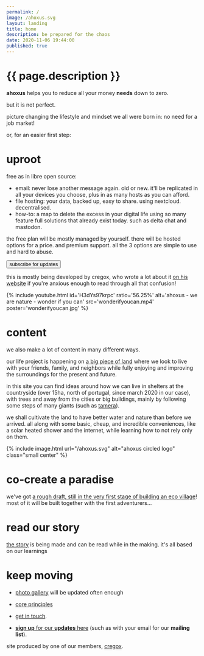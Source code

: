 ```yaml
---
permalink: /
image: /ahoxus.svg
layout: landing
title: home
description: be prepared for the chaos
date: 2020-11-06 19:44:00
published: true
---
```


# {{ page.description }}

**ahoxus** helps you to reduce all your money **needs** down to zero.

but it is not perfect.

picture changing the lifestyle and mindset we all were born in: no need for a job market!

or, for an easier first step:

# uproot

free as in libre open source:

- email: never lose another message again. old or new. it'll be replicated in all your devices you choose, plus in as many hosts as you can afford.
- file hosting: your data, backed up, easy to share. using nextcloud. decentralised.
- how-to: a map to delete the excess in your digital life using so many feature full solutions that already exist today. such as delta chat and mastodon.

the free plan will be mostly managed by yourself. there will be hosted options for a price. and premium support. all the 3 options are simple to use and hard to abuse.

<button>subscribe for updates</button>

this is mostly being developed by cregox, who wrote a lot about it [on his website](https://cregox.net/disroot) if you're anxious enough to read through all that confusion!

{% include youtube.html id='H3dYs97krpc' ratio='56.25%' alt='ahoxus - we are nature - wonder if you can' src='wonderifyoucan.mp4' poster='wonderifyoucan.jpg' %}

# content

we also make a lot of content in many different ways.

our life project is happening on [a big piece of land](/map) where we look to live with your friends, family, and neighbors while fully enjoying and improving the surroundings for the present and future.

in this site you can find ideas around how we can live in shelters at the countryside (over 15ha, north of portugal, since march 2020 in our case), with trees and away from the cities or big buildings, mainly by following some steps of many giants (such as [tamera](/tamera)).

we shall cultivate the land to have better water and nature than before we arrived. all along with some basic, cheap, and incredible conveniences, like a solar heated shower and the internet, while learning how to not rely only on them.

{% include image.html url="/ahoxus.svg" alt="ahoxus circled logo" class="small center" %}

# co-create a paradise

we've got [a rough draft, still in the very first stage of building an eco village](/paradise)! most of it will be built together with the first adventurers...

<!--
[![we are nature]({{ page.image }})](/paradise) -->

# read our story

[the story](/story) is being made and can be read while in the making. it's all based on our learnings

# keep moving

- [photo gallery](/gallery) will be updated often enough

- [core principles](/core)

- [get in touch](/contact).

- [**sign up** for our **updates** here](/updates) (such as with your email for our **mailing list**).

site produced by one of our members, [cregox](https://cregox.net/ahoxus).
